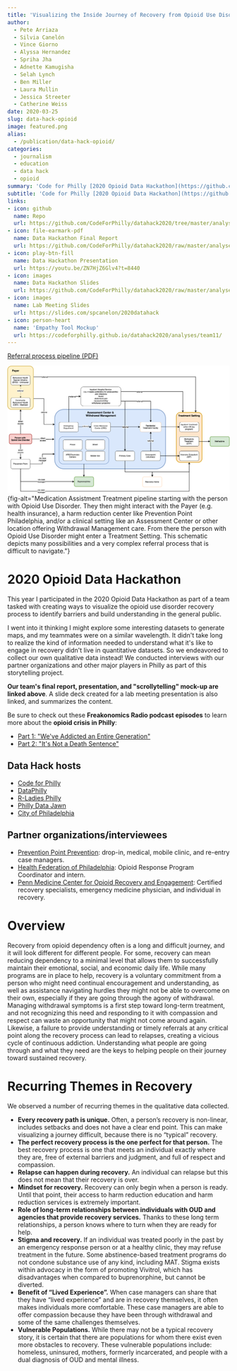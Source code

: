 ```yaml
---
title: 'Visualizing the Inside Journey of Recovery from Opioid Use Disorder'
author:
  - Pete Arriaza
  - Silvia Canelón
  - Vince Giorno
  - Alyssa Hernandez
  - Spriha Jha
  - Adnette Kamugisha
  - Selah Lynch
  - Ben Miller
  - Laura Mullin
  - Jessica Streeter
  - Catherine Weiss
date: 2020-03-25
slug: data-hack-opioid
image: featured.png
alias:
  - /publication/data-hack-opioid/
categories:
  - journalism
  - education
  - data hack
  - opioid
summary: 'Code for Philly [2020 Opioid Data Hackathon](https://github.com/CodeForPhilly/datahack2020#2020-opioid-data-hackathon) project to better understand recovery from opioid use disorder.'
subtitle: 'Code for Philly [2020 Opioid Data Hackathon](https://github.com/CodeForPhilly/datahack2020#2020-opioid-data-hackathon) project to better understand recovery from opioid use disorder.'
links:
- icon: github
  name: Repo
  url: https://github.com/CodeForPhilly/datahack2020/tree/master/analyses/team11
- icon: file-earmark-pdf
  name: Data Hackathon Final Report
  url: https://github.com/CodeForPhilly/datahack2020/raw/master/analyses/team11/Final%20Report/2020_DataHackathon_Team11_FinalReport.pdf
- icon: play-btn-fill
  name: Data Hackathon Presentation
  url: https://youtu.be/ZN7HjZ6Glv4?t=8440
- icon: images
  name: Data Hackathon Slides
  url: https://github.com/CodeForPhilly/datahack2020/raw/master/analyses/team11/Presentation/Team11_March17_Presentation.pptx
- icon: images
  name: Lab Meeting Slides
  url: https://slides.com/spcanelon/2020datahack
- icon: person-heart
  name: 'Empathy Tool Mockup'
  url: https://codeforphilly.github.io/datahack2020/analyses/team11/
---
```


[Referral process pipeline (PDF)](/project/2020-03-25-data-hack-opioid/pipeline.pdf)

![Schematic representation of the Medication Assisted Treatment (MAT) referral process pipeline as part of the recovery for someone with Opioid Use Disorder (OUD)](pipeline.png){fig-alt="Medication Assistment Treatment pipeline starting with the person with Opioid Use Disorder. They then might interact with the Payer (e.g. health insurance), a harm reduction center like Prevention Point Philadelphia, and/or a clinical setting like an Assessment Center or other location offering Withdrawal Management care. From there the person with Opioid Use Disorder might enter a Treatment Setting. This schematic depicts many possibilities and a very complex referral process that is difficult to navigate."}

# 2020 Opioid Data Hackathon
This year I participated in the 2020 Opioid Data Hackathon as part of a team tasked with creating ways to visualize the opioid use disorder recovery process to identify barriers and build understanding in the general public.

I went into it thinking I might explore some interesting datasets to generate maps, and my teammates were on a similar wavelength. It didn't take long to realize the kind of information needed to understand what it's like to engage in recovery didn't live in quantitative datasets. So we endeavored to collect our own qualitative data instead! We conducted interviews with our partner organizations and other major players in Philly as part of this storytelling project.

**Our team's final report, presentation, and "scrollytelling" mock-up are linked above**. A slide deck created for a lab meeting presentation is also linked, and summarizes the content.

Be sure to check out these **Freakonomics Radio podcast episodes** to learn more about the **opioid crisis in Philly**:

- [Part 1: "We've Addicted an Entire Generation"](https://freakonomics.com/podcast/opioids-part-1/)
- [Part 2: "It's Not a Death Sentence"](https://freakonomics.com/podcast/opioids-part-2/)

## Data Hack hosts
- [Code for Philly ](https://codeforphilly.org/)
- [DataPhilly](https://www.meetup.com/DataPhilly/)
- [R-Ladies Philly](https://www.rladiesphilly.org/)
- [Philly Data Jawn](https://www.rladiesphilly.org/)
- [City of Philadelphia](https://www.phila.gov/programs/combating-the-opioid-epidemic/)

## Partner organizations/interviewees
- [Prevention Point Prevention](https://ppponline.org/): drop-in, medical, mobile clinic, and re-entry case managers.
- [Health Federation of Philadelphia](https://healthfederation.org/): Opioid Response Program Coordinator and intern.
- [Penn Medicine Center for Opioid Recovery and Engagement](https://www.pennmedicine.org/for-patients-and-visitors/find-a-program-or-service/psychiatry/drug-and-alcohol-addiction-treatment/center-for-opioid-recovery-and-engagement): Certified recovery specialists, emergency medicine physician, and individual in recovery.

# Overview
Recovery from opioid dependency often is a long and difficult journey, and it will look different for different people. For some, recovery can mean reducing dependency to a minimal level that allows them to successfully maintain their emotional, social, and economic daily life. While many programs are in place to help, recovery is a voluntary commitment from a person who might need continual encouragement and understanding, as well as assistance navigating hurdles they might not be able to overcome on their own, especially if they are going through the agony of withdrawal. Managing withdrawal symptoms is a first step toward long-term treatment, and not recognizing this need and responding to it with compassion and respect can waste an opportunity that might not come around again. Likewise, a failure to provide understanding or timely referrals at any critical point along the recovery process can lead to relapses, creating a vicious cycle of continuous addiction. Understanding what people are going through and what they need are the keys to helping people on their journey toward sustained recovery.

# Recurring Themes in Recovery
We observed a number of recurring themes in the qualitative data collected.

- **Every recovery path is unique.** Often, a person’s recovery is non-linear, includes setbacks and does not have a clear end point. This can make visualizing a journey difficult, because there is no “typical” recovery.
- **The perfect recovery process is the one perfect for that person.** The best recovery process is one that meets an individual exactly where they are, free of external barriers and judgment, and full of respect and compassion.
- **Relapse can happen during recovery.** An individual can relapse but this does not mean that their recovery is over.
- **Mindset for recovery.** Recovery can only begin when a person is ready. Until that point, their access to harm reduction education and harm reduction services is extremely important.
- **Role of long-term relationships between individuals with OUD and agencies that provide recovery services.** Thanks to these long term relationships, a person knows where to turn when they are ready for help.
- **Stigma and recovery.** If an individual was treated poorly in the past by an emergency response person or at a healthy clinic, they may refuse treatment in the future. Some abstinence-based treatment programs do not condone substance use of any kind, including MAT. Stigma exists
within advocacy in the form of promoting Vivitrol, which has disadvantages when compared to buprenorphine, but cannot be diverted.
- **Benefit of “Lived Experience”.** When case managers can share that they have “lived experience” and are in recovery themselves, it often makes individuals more comfortable. These case managers are able to offer compassion because they have been through withdrawal and some of the same challenges themselves.
- **Vulnerable Populations.** While there may not be a typical recovery story, it is certain that there are populations for whom there exist even more obstacles to recovery. These vulnerable populations include: homeless, uninsured, mothers, formerly incarcerated, and people with a dual diagnosis of OUD and mental illness.
